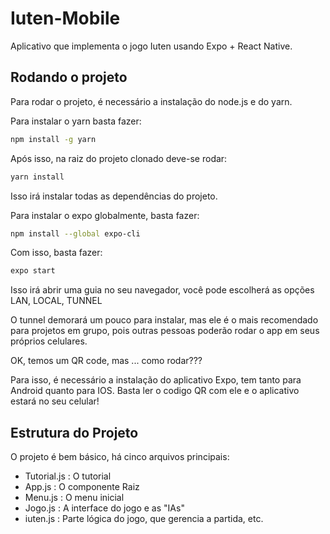 # Iuten-Mobile

Aplicativo que implementa o jogo Iuten usando Expo + React Native.

## Rodando o projeto
Para rodar o projeto, é necessário a instalação do node.js e do yarn.

Para instalar o yarn basta fazer:

```bash
npm install -g yarn
```

Após isso, na raiz do projeto clonado deve-se rodar:

```bash
yarn install
```

Isso irá instalar todas as dependências do projeto.

Para instalar o expo globalmente, basta fazer:

```bash
npm install --global expo-cli
```

Com isso, basta fazer:

```bash
expo start
```

Isso irá abrir uma guia no seu navegador, 
você pode escolherá as opções LAN, LOCAL, TUNNEL

O tunnel demorará um pouco para instalar, mas ele é o mais recomendado para projetos em grupo, pois outras pessoas poderão rodar o app em seus próprios celulares.

OK, temos um QR code, mas ... como rodar???

Para isso, é necessário a instalação do aplicativo Expo, tem tanto para Android quanto para IOS. 
Basta ler o codigo QR com ele e o aplicativo estará no seu celular!

## Estrutura do Projeto

O projeto é bem básico, há cinco arquivos principais:
- Tutorial.js : O tutorial
- App.js : O componente Raiz
- Menu.js : O menu inicial
- Jogo.js : A interface do jogo e as "IAs"
- iuten.js : Parte lógica do jogo, que gerencia a partida, etc.


